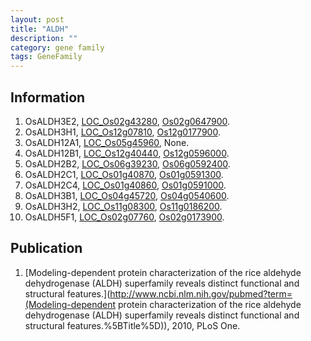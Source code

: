 ```yaml
---
layout: post
title: "ALDH"
description: ""
category: gene family
tags: GeneFamily
---
```


## Information
1. OsALDH3E2, [LOC_Os02g43280](http://rice.plantbiology.msu.edu/cgi-bin/ORF_infopage.cgi?orf=LOC_Os02g43280), [Os02g0647900](http://rapdb.dna.affrc.go.jp/viewer/gbrowse_details/irgsp1?name=Os02g0647900).
2. OsALDH3H1, [LOC_Os12g07810](http://rice.plantbiology.msu.edu/cgi-bin/ORF_infopage.cgi?orf=LOC_Os12g07810), [Os12g0177900](http://rapdb.dna.affrc.go.jp/viewer/gbrowse_details/irgsp1?name=Os12g0177900).
3. OsALDH12A1, [LOC_Os05g45960](http://rice.plantbiology.msu.edu/cgi-bin/ORF_infopage.cgi?orf=LOC_Os05g45960), None.
4. OsALDH12B1, [LOC_Os12g40440](http://rice.plantbiology.msu.edu/cgi-bin/ORF_infopage.cgi?orf=LOC_Os12g40440), [Os12g0596000](http://rapdb.dna.affrc.go.jp/viewer/gbrowse_details/irgsp1?name=Os12g0596000).
5. OsALDH2B2, [LOC_Os06g39230](http://rice.plantbiology.msu.edu/cgi-bin/ORF_infopage.cgi?orf=LOC_Os06g39230), [Os06g0592400](http://rapdb.dna.affrc.go.jp/viewer/gbrowse_details/irgsp1?name=Os06g0592400).
6. OsALDH2C1, [LOC_Os01g40870](http://rice.plantbiology.msu.edu/cgi-bin/ORF_infopage.cgi?orf=LOC_Os01g40870), [Os01g0591300](http://rapdb.dna.affrc.go.jp/viewer/gbrowse_details/irgsp1?name=Os01g0591300).
7. OsALDH2C4, [LOC_Os01g40860](http://rice.plantbiology.msu.edu/cgi-bin/ORF_infopage.cgi?orf=LOC_Os01g40860), [Os01g0591000](http://rapdb.dna.affrc.go.jp/viewer/gbrowse_details/irgsp1?name=Os01g0591000).
8. OsALDH3B1, [LOC_Os04g45720](http://rice.plantbiology.msu.edu/cgi-bin/ORF_infopage.cgi?orf=LOC_Os04g45720), [Os04g0540600](http://rapdb.dna.affrc.go.jp/viewer/gbrowse_details/irgsp1?name=Os04g0540600).
9. OsALDH3H2, [LOC_Os11g08300](http://rice.plantbiology.msu.edu/cgi-bin/ORF_infopage.cgi?orf=LOC_Os11g08300), [Os11g0186200](http://rapdb.dna.affrc.go.jp/viewer/gbrowse_details/irgsp1?name=Os11g0186200).
10. OsALDH5F1, [LOC_Os02g07760](http://rice.plantbiology.msu.edu/cgi-bin/ORF_infopage.cgi?orf=LOC_Os02g07760), [Os02g0173900](http://rapdb.dna.affrc.go.jp/viewer/gbrowse_details/irgsp1?name=Os02g0173900).

## Publication
1. [Modeling-dependent protein characterization of the rice aldehyde dehydrogenase (ALDH) superfamily reveals distinct functional and structural features.](http://www.ncbi.nlm.nih.gov/pubmed?term=(Modeling-dependent protein characterization of the rice aldehyde dehydrogenase (ALDH) superfamily reveals distinct functional and structural features.%5BTitle%5D)), 2010, PLoS One.



